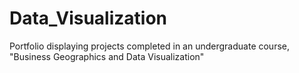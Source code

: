 # Data_Visualization
Portfolio displaying projects completed in an undergraduate course, "Business Geographics and Data Visualization" 
